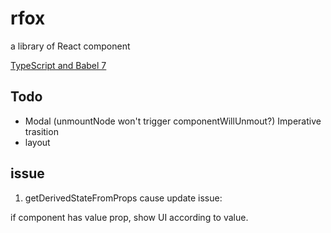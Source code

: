 # rfox
 a library of React component

[TypeScript and Babel 7](https://blogs.msdn.microsoft.com/typescript/2018/08/27/typescript-and-babel-7/)

## Todo
+ Modal (unmountNode won't trigger componentWillUnmout?) 
Imperative
trasition
+ layout

## issue

1. getDerivedStateFromProps cause update issue:

if component has value prop, show UI according to value.